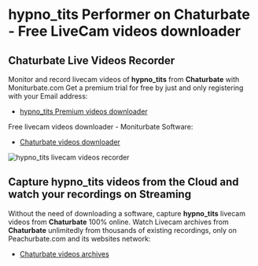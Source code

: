 # hypno_tits Performer on Chaturbate - Free LiveCam videos downloader

## Chaturbate Live Videos Recorder

Monitor and record livecam videos of **hypno_tits** from **Chaturbate** with Moniturbate.com
Get a premium trial for free by just and only registering with your Email address:
* [hypno_tits Premium videos downloader](https://moniturbate.com/request-demo-licence-key.html)

Free livecam videos downloader - Moniturbate Software:
* [Chaturbate videos downloader](https://moniturbate.com/moniturbate-download-software.html)

![hypno_tits livecam videos recorder](https://peachurnet.com/templates/moniturbate-software.png)


## Capture hypno_tits videos from the Cloud and watch your recordings on Streaming

Without the need of downloading a software, capture **hypno_tits** livecam videos from **Chaturbate** 100% online.
Watch Livecam archives from **Chaturbate** unlimitedly from thousands of existing recordings, only on Peachurbate.com and its websites network:
* [Chaturbate videos archives](https://peachurnet.com/)